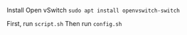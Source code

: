 Install Open vSwitch
`sudo apt install openvswitch-switch`

First, run
`script.sh`
Then run 
`config.sh`